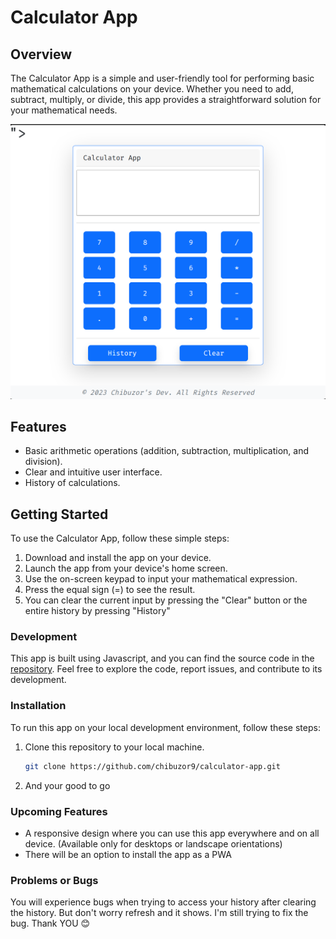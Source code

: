 # Calculator App

## Overview

The Calculator App is a simple and user-friendly tool for performing basic mathematical calculations on your device. Whether you need to add, subtract, multiply, or divide, this app provides a straightforward solution for your mathematical needs.

![Calculator App Screenshot](public/screenshot.png)

## Features

- Basic arithmetic operations (addition, subtraction, multiplication, and division).
- Clear and intuitive user interface.
- History of calculations.

## Getting Started

To use the Calculator App, follow these simple steps:

1. Download and install the app on your device.
2. Launch the app from your device's home screen.
3. Use the on-screen keypad to input your mathematical expression.
4. Press the equal sign (=) to see the result.
5. You can clear the current input by pressing the "Clear" button or the entire history by pressing "History"

### Development

This app is built using Javascript, and you can find the source code in the [repository](https://github.com/chibuzor9/calculator-app). Feel free to explore the code, report issues, and contribute to its development.

### Installation

To run this app on your local development environment, follow these steps:

1. Clone this repository to your local machine.
   ```bash
   git clone https://github.com/chibuzor9/calculator-app.git
   ```
2. And your good to go

### Upcoming Features

- A responsive design where you can use this app everywhere and on all device. (Available only for desktops or landscape orientations)
- There will be an option to install the app as a PWA

### Problems or Bugs

You will experience bugs when trying to access your history after clearing the history. But don't worry refresh and it shows. I'm still trying to fix the bug. Thank YOU 😊
